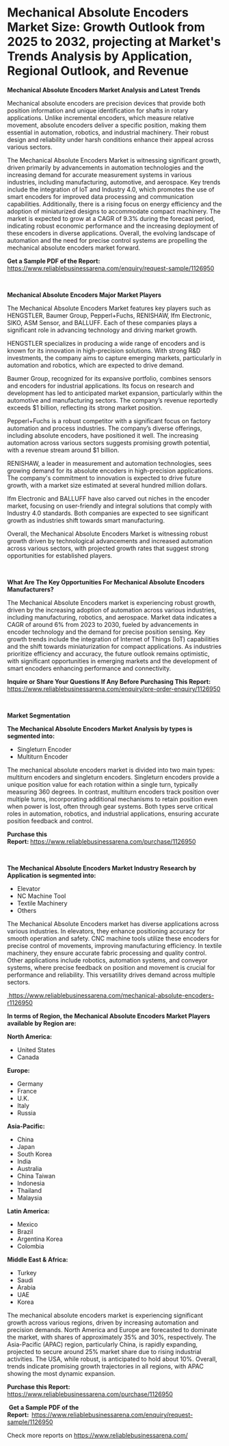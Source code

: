 <p><h1>Mechanical Absolute Encoders Market Size: Growth Outlook from 2025 to 2032, projecting at Market's Trends Analysis by Application, Regional Outlook, and Revenue</h1></p><p><strong>Mechanical Absolute Encoders Market Analysis and Latest Trends</strong></p>
<p><p>Mechanical absolute encoders are precision devices that provide both position information and unique identification for shafts in rotary applications. Unlike incremental encoders, which measure relative movement, absolute encoders deliver a specific position, making them essential in automation, robotics, and industrial machinery. Their robust design and reliability under harsh conditions enhance their appeal across various sectors.</p><p>The Mechanical Absolute Encoders Market is witnessing significant growth, driven primarily by advancements in automation technologies and the increasing demand for accurate measurement systems in various industries, including manufacturing, automotive, and aerospace. Key trends include the integration of IoT and Industry 4.0, which promotes the use of smart encoders for improved data processing and communication capabilities. Additionally, there is a rising focus on energy efficiency and the adoption of miniaturized designs to accommodate compact machinery. The market is expected to grow at a CAGR of 9.3% during the forecast period, indicating robust economic performance and the increasing deployment of these encoders in diverse applications. Overall, the evolving landscape of automation and the need for precise control systems are propelling the mechanical absolute encoders market forward.</p></p>
<p><strong>Get a Sample PDF of the Report:&nbsp;</strong> <a href="https://www.reliablebusinessarena.com/enquiry/request-sample/1126950?utm_campaign=1420&utm_medium=2&utm_source=Github&utm_content=ia&utm_term=11022025&utm_id=mechanical-absolute-encoders">https://www.reliablebusinessarena.com/enquiry/request-sample/1126950</a></p>
<p>&nbsp;</p>
<p><strong>Mechanical Absolute Encoders Major Market Players</strong></p>
<p><p>The Mechanical Absolute Encoders Market features key players such as HENGSTLER, Baumer Group, Pepperl+Fuchs, RENISHAW, Ifm Electronic, SIKO, ASM Sensor, and BALLUFF. Each of these companies plays a significant role in advancing technology and driving market growth.</p><p>HENGSTLER specializes in producing a wide range of encoders and is known for its innovation in high-precision solutions. With strong R&D investments, the company aims to capture emerging markets, particularly in automation and robotics, which are expected to drive demand.</p><p>Baumer Group, recognized for its expansive portfolio, combines sensors and encoders for industrial applications. Its focus on research and development has led to anticipated market expansion, particularly within the automotive and manufacturing sectors. The company’s revenue reportedly exceeds $1 billion, reflecting its strong market position.</p><p>Pepperl+Fuchs is a robust competitor with a significant focus on factory automation and process industries. The company’s diverse offerings, including absolute encoders, have positioned it well. The increasing automation across various sectors suggests promising growth potential, with a revenue stream around $1 billion.</p><p>RENISHAW, a leader in measurement and automation technologies, sees growing demand for its absolute encoders in high-precision applications. The company's commitment to innovation is expected to drive future growth, with a market size estimated at several hundred million dollars.</p><p>Ifm Electronic and BALLUFF have also carved out niches in the encoder market, focusing on user-friendly and integral solutions that comply with Industry 4.0 standards. Both companies are expected to see significant growth as industries shift towards smart manufacturing.</p><p>Overall, the Mechanical Absolute Encoders Market is witnessing robust growth driven by technological advancements and increased automation across various sectors, with projected growth rates that suggest strong opportunities for established players.</p></p>
<p>&nbsp;</p>
<p><strong>What Are The Key Opportunities For Mechanical Absolute Encoders Manufacturers?</strong></p>
<p><p>The Mechanical Absolute Encoders market is experiencing robust growth, driven by the increasing adoption of automation across various industries, including manufacturing, robotics, and aerospace. Market data indicates a CAGR of around 6% from 2023 to 2030, fueled by advancements in encoder technology and the demand for precise position sensing. Key growth trends include the integration of Internet of Things (IoT) capabilities and the shift towards miniaturization for compact applications. As industries prioritize efficiency and accuracy, the future outlook remains optimistic, with significant opportunities in emerging markets and the development of smart encoders enhancing performance and connectivity.</p></p>
<p><strong>Inquire or Share Your Questions If Any Before Purchasing This Report:</strong> <a href="https://www.reliablebusinessarena.com/enquiry/pre-order-enquiry/1126950?utm_campaign=1420&utm_medium=2&utm_source=Github&utm_content=ia&utm_term=11022025&utm_id=mechanical-absolute-encoders">https://www.reliablebusinessarena.com/enquiry/pre-order-enquiry/1126950</a></p>
<p>&nbsp;</p>
<p><strong>Market Segmentation</strong></p>
<p><strong>The Mechanical Absolute Encoders Market Analysis by types is segmented into:</strong></p>
<p><ul><li>Singleturn Encoder</li><li>Multiturn Encoder</li></ul></p>
<p><p>The mechanical absolute encoders market is divided into two main types: multiturn encoders and singleturn encoders. Singleturn encoders provide a unique position value for each rotation within a single turn, typically measuring 360 degrees. In contrast, multiturn encoders track position over multiple turns, incorporating additional mechanisms to retain position even when power is lost, often through gear systems. Both types serve critical roles in automation, robotics, and industrial applications, ensuring accurate position feedback and control.</p></p>
<p><strong>Purchase this Report:&nbsp;</strong><a href="https://www.reliablebusinessarena.com/purchase/1126950?utm_campaign=1420&utm_medium=2&utm_source=Github&utm_content=ia&utm_term=11022025&utm_id=mechanical-absolute-encoders">https://www.reliablebusinessarena.com/purchase/1126950</a></p>
<p>&nbsp;</p>
<p><strong>The Mechanical Absolute Encoders Market Industry Research by Application is segmented into:</strong></p>
<p><ul><li>Elevator</li><li>NC Machine Tool</li><li>Textile Machinery</li><li>Others</li></ul></p>
<p><p>The Mechanical Absolute Encoders market has diverse applications across various industries. In elevators, they enhance positioning accuracy for smooth operation and safety. CNC machine tools utilize these encoders for precise control of movements, improving manufacturing efficiency. In textile machinery, they ensure accurate fabric processing and quality control. Other applications include robotics, automation systems, and conveyor systems, where precise feedback on position and movement is crucial for performance and reliability. This versatility drives demand across multiple sectors.</p></p>
<p><a href="https://www.reliablebusinessarena.com/mechanical-absolute-encoders-r1126950?utm_campaign=1420&utm_medium=2&utm_source=Github&utm_content=ia&utm_term=11022025&utm_id=mechanical-absolute-encoders">&nbsp;https://www.reliablebusinessarena.com/mechanical-absolute-encoders-r1126950</a></p>
<p><strong>In terms of Region, the Mechanical Absolute Encoders Market Players available by Region are:</strong></p>
<p>
    <p> <strong> North America: </strong>
        <ul>
            <li>United States</li>
            <li>Canada</li>
        </ul>
        </p> 
    <p> <strong> Europe: </strong>
        <ul>
            <li>Germany</li>
            <li>France</li>
            <li>U.K.</li>
            <li>Italy</li>
            <li>Russia</li>
        </ul>
        </p> 
    <p> <strong> Asia-Pacific: </strong>
        <ul>
            <li>China</li>
            <li>Japan</li>
            <li>South Korea</li>
            <li>India</li>
            <li>Australia</li>
            <li>China Taiwan</li>
            <li>Indonesia</li>
            <li>Thailand</li>
            <li>Malaysia</li>
        </ul>
        </p> 
    <p> <strong> Latin America: </strong>
        <ul>
            <li>Mexico</li>
            <li>Brazil</li>
            <li>Argentina Korea</li>
            <li>Colombia</li>
        </ul>
        </p> 
    <p> <strong> Middle East & Africa: </strong>
        <ul>
            <li>Turkey</li>
            <li>Saudi</li>
            <li>Arabia</li>
            <li>UAE</li>
            <li>Korea</li>
        </ul>
    </p>
    </p>
<p><p>The mechanical absolute encoders market is experiencing significant growth across various regions, driven by increasing automation and precision demands. North America and Europe are forecasted to dominate the market, with shares of approximately 35% and 30%, respectively. The Asia-Pacific (APAC) region, particularly China, is rapidly expanding, projected to secure around 25% market share due to rising industrial activities. The USA, while robust, is anticipated to hold about 10%. Overall, trends indicate promising growth trajectories in all regions, with APAC showing the most dynamic expansion.</p></p>
<p><strong>Purchase this Report: </strong><a href="https://www.reliablebusinessarena.com/purchase/1126950?utm_campaign=1420&utm_medium=2&utm_source=Github&utm_content=ia&utm_term=11022025&utm_id=mechanical-absolute-encoders">https://www.reliablebusinessarena.com/purchase/1126950</a></p>
<p>&nbsp;<strong>Get a Sample PDF of the Report:&nbsp;&nbsp;</strong><a href="https://www.reliablebusinessarena.com/enquiry/request-sample/1126950?utm_campaign=1420&utm_medium=2&utm_source=Github&utm_content=ia&utm_term=11022025&utm_id=mechanical-absolute-encoders">https://www.reliablebusinessarena.com/enquiry/request-sample/1126950</a></p>
<p><strong></strong></p>
<p>Check more reports on <a href="https://www.reliablebusinessarena.com/?utm_campaign=1420&utm_medium=2&utm_source=Github&utm_content=ia&utm_term=11022025&utm_id=mechanical-absolute-encoders">https://www.reliablebusinessarena.com/</a></p>